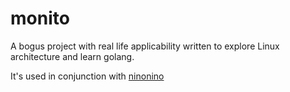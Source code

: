 monito
======

A bogus project with real life applicability written to explore Linux architecture and learn golang.

It's used in conjunction with [ninonino](https://github.com/PI-Victor/ninonino)
